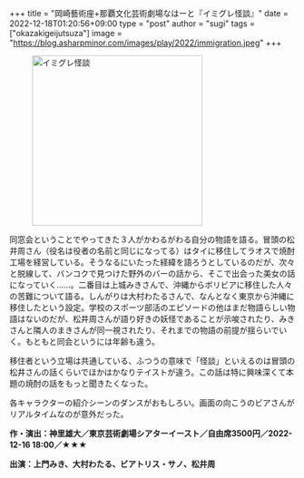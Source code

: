 +++
title = "岡崎藝術座+那覇文化芸術劇場なはーと『イミグレ怪談』"
date = 2022-12-18T01:20:56+09:00
type = "post"
author = "sugi"
tags = ["okazakigeijutsuza"]
image = "https://blog.asharpminor.com/images/play/2022/immigration.jpeg"
+++
<figure class="alignleft"><img src="/images/play/2022/immigration.jpeg" alt="イミグレ怪談" style="width: 300px !important;"></figure>

同窓会ということでやってきた３人がかわるがわる自分の物語を語る。冒頭の松井周さん（役名は役者の名前と同じになってる）はタイに移住してラオスで焼酎工場を経営している。そうなるにいたった経緯を語ろうとしているのだが、次々と脱線して、バンコクで見つけた野外のバーの話から、そこで出会った美女の話になっていく……。二番目は上城みきさんで、沖縄からボリビアに移住した人々の苦難について語る。しんがりは大村わたるさんで、なんとなく東京から沖縄に移住したという設定。学校のスポーツ部活のエピソードの他はまだ物語らしい物語はないのだが、松井周さんが語り好きの妖怪であることが示唆されたり、みきさんと隣人のまきさんが同一視されたり、それまでの物語の前提が揺らいでいく。もともと同会というには年齢も違う。

移住者という立場は共通している、ふつうの意味で「怪談」といえるのは冒頭の松井さんの話くらいでほかはかなりテイストが違う。この話は特に興味深くて本題の焼酎の話をもっと聞きたくなった。

各キャラクターの紹介シーンのダンスがおもしろい。画面の向こうのビアさんがリアルタイムなのが意外だった。

**作・演出：神里雄大／東京芸術劇場シアターイースト／自由席3500円／2022-12-16 18:00／★★★**

**出演：上門みき、大村わたる、ビアトリス・サノ、松井周**